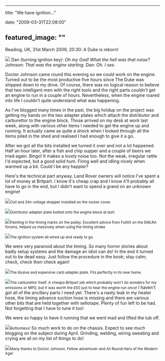 
---
title: "We have ignition..."

date: "2009-03-31T22:08:00"

featured_image: ""
---




Reading, UK, 31st March 2009, 20:30:  A Duke is reborn!

<a href="http://danandtheduke.co.uk/uploaded_images/IMG_7178-725248.JPG"><img src="http://danandtheduke.co.uk/uploaded_images/IMG_7178-725200.JPG"/></a>
Dan (turning ignition key):  <span style="font-style: italic;">Oh my God!  What the hell was that noise?</span>
Johnson:  <span style="font-style: italic;">That was the engine starting.</span>
Dan:  <span style="font-style: italic;">Oh.  I see.</span>

Doctor Johnson came round this evening so we could work on the engine.  Turned out to be the most productive five hours since The Duke was shipped down to my drive.  Of course, there was no logical reason to believe that two intelligent men with the right tools and the right parts <span style="font-style: italic;">couldn't</span> get an engine to run in a couple of hours.  Nevertheless, when the engine roared into life I couldn't quite understand what was happening.

As I've blogged many times in the past, the big holdup on the project was getting my hands on the two adapter plates which attach the distributor and carburettor to the engine block.  Those arrived on my desk at work last week, along with various other items I needed to get the engine up and running.  It actually came as quite a shock when I looked through all the items piled in the shed and realised I had enough to give it a go.

After we got all the bits installed we turned it over and not a lot happened.  Half an hour later, after a fish and chip supper and a couple of beers we tried again.  Bingo!  It makes a <span style="font-style: italic;">lovely</span> noise too.  Not the weak, <span>irregular</span> rattle I'd expected, but a good solid hum.  Firing well and idling nicely when warmed up a bit.  Could I be any happier?

Here's the technical part anyway.  Land Rover owners will notice I've spent a lot of money at <span>Britpart</span>.  I know it's cheap crap and I know it'll probably all have to go in the end, but I didn't want to spend a grand on an unknown engine!

<a href="http://danandtheduke.co.uk/uploaded_images/IMG_7128-739430.JPG"><img src="http://danandtheduke.co.uk/uploaded_images/IMG_7128-739395.JPG"/></a><span style="font-size:85%;">Coil and 24v voltage dropper installed on the rocker cover.</span>

<a href="http://danandtheduke.co.uk/uploaded_images/IMG_7144-739461.JPG"><img src="http://danandtheduke.co.uk/uploaded_images/IMG_7144-739455.JPG"/></a><span style="font-size:85%;">Distributor adapter plate bolted onto the engine block at last!</span>

<a href="http://danandtheduke.co.uk/uploaded_images/IMG_7153-741304.JPG"><img src="http://danandtheduke.co.uk/uploaded_images/IMG_7153-741300.JPG"/></a><span style="font-size:85%;">Painting in the timing marks on the pulley.  Excellent advice from <span>Fulltilt</span> on the <span>EMLRA</span> forums, helped us massively when using the timing strobe</span>

<a href="http://danandtheduke.co.uk/uploaded_images/IMG_7184-741357.JPG"><img src="http://danandtheduke.co.uk/uploaded_images/IMG_7184-741323.JPG"/></a><span style="font-size:85%;">The ignition system all wired up and ready to go.</span>

We were very paranoid about the timing.  So many horror stories about badly setup systems and the damage an idiot can do!  In the end it turned out to be dead easy.  Just follow the procedure in the book; stay calm; check, check then check again!

<a href="http://danandtheduke.co.uk/uploaded_images/IMG_7141-751404.JPG"><img src="http://danandtheduke.co.uk/uploaded_images/IMG_7141-751383.JPG"/></a><span style="font-size:85%;">The illusive and expensive <span>carb</span> adapter plate.  Fits perfectly in its new home.</span>

<a href="http://danandtheduke.co.uk/uploaded_images/IMG_7175-751482.JPG"><img src="http://danandtheduke.co.uk/uploaded_images/IMG_7175-751430.JPG"/></a><span style="font-size:85%;">The carburettor itself.  A cheapo <span>Britpart</span> job which probably won't do wonders for my emissions or MPG, but it was worth the £50 just to hear the engine run once!
</span>
I haven't got all of the ancillary parts I need yet.  There's a nasty leak in my heater hose, the timing advance suction hose is missing and there are various other bits that are held together with sellotape.  Plenty of fun left to be had.  Not forgetting that I have to tune it too!

We were so happy to have it running that we went mad and lifted the tub off.

<a href="http://danandtheduke.co.uk/uploaded_images/IMG_7169-793575.JPG"><img src="http://danandtheduke.co.uk/uploaded_images/IMG_7169-793521.JPG"/></a><span style="font-size:85%;">Bottomless!</span>
<span style="font-size:100%;">
So much work to do on the chassis.  Expect to see much blogging on the subject during April.  Grinding, welding, wiring sweating and crying are all on my list of things to do!

</span><a href="http://danandtheduke.co.uk/uploaded_images/IMG_7164-793495.JPG"><img src="http://danandtheduke.co.uk/uploaded_images/IMG_7164-793444.JPG"/></a><span style="font-size:85%;">Many thanks to Doctor Johnson.  Fellow adventurer and All Round Hero of the Modern Age!</span>

